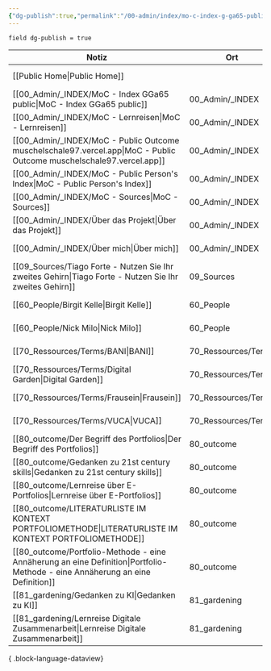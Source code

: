 ```yaml
---
{"dg-publish":true,"permalink":"/00-admin/index/mo-c-index-g-ga65-public/","tags":["class/index"],"noteIcon":"","created":"2023-11-05"}
---
```



`field dg-publish = true`

| Notiz                                                                                                                            | Ort                 | Erstellt          |
| -------------------------------------------------------------------------------------------------------------------------------- | ------------------- | ----------------- |
| [[Public Home\|Public Home]]                                                                                                  |                     | November 05, 2023 |
| [[00_Admin/_INDEX/MoC - Index GGa65 public\|MoC - Index GGa65 public]]                                                        | 00_Admin/_INDEX     | November 05, 2023 |
| [[00_Admin/_INDEX/MoC - Lernreisen\|MoC - Lernreisen]]                                                                        | 00_Admin/_INDEX     | October 20, 2023  |
| [[00_Admin/_INDEX/MoC - Public Outcome muschelschale97.vercel.app\|MoC - Public Outcome muschelschale97.vercel.app]]          | 00_Admin/_INDEX     | November 07, 2023 |
| [[00_Admin/_INDEX/MoC - Public Person's Index\|MoC - Public Person's Index]]                                                  | 00_Admin/_INDEX     | November 06, 2023 |
| [[00_Admin/_INDEX/MoC - Sources\|MoC - Sources]]                                                                              | 00_Admin/_INDEX     | October 13, 2023  |
| [[00_Admin/_INDEX/Über das Projekt\|Über das Projekt]]                                                                        | 00_Admin/_INDEX     | November 05, 2023 |
| [[00_Admin/_INDEX/Über mich\|Über mich]]                                                                                      | 00_Admin/_INDEX     | November 05, 2023 |
| [[09_Sources/Tiago Forte - Nutzen Sie Ihr zweites Gehirn\|Tiago Forte - Nutzen Sie Ihr zweites Gehirn]]                       | 09_Sources          | November 06, 2023 |
| [[60_People/Birgit Kelle\|Birgit Kelle]]                                                                                      | 60_People           | November 06, 2023 |
| [[60_People/Nick Milo\|Nick Milo]]                                                                                            | 60_People           | May 11, 2023      |
| [[70_Ressources/Terms/BANI\|BANI]]                                                                                            | 70_Ressources/Terms | November 19, 2023 |
| [[70_Ressources/Terms/Digital Garden\|Digital Garden]]                                                                        | 70_Ressources/Terms | November 06, 2023 |
| [[70_Ressources/Terms/Frausein\|Frausein]]                                                                                    | 70_Ressources/Terms | November 06, 2023 |
| [[70_Ressources/Terms/VUCA\|VUCA]]                                                                                            | 70_Ressources/Terms | November 19, 2023 |
| [[80_outcome/Der Begriff des Portfolios\|Der Begriff des Portfolios]]                                                         | 80_outcome          | October 15, 2023  |
| [[80_outcome/Gedanken zu 21st century skills\|Gedanken zu 21st century skills]]                                               | 80_outcome          | April 15, 2023    |
| [[80_outcome/Lernreise über E-Portfolios\|Lernreise über E-Portfolios]]                                                       | 80_outcome          | October 15, 2023  |
| [[80_outcome/LITERATURLISTE IM KONTEXT PORTFOLIOMETHODE\|LITERATURLISTE IM KONTEXT PORTFOLIOMETHODE]]                         | 80_outcome          | October 15, 2023  |
| [[80_outcome/Portfolio-Methode - eine Annäherung an eine Definition\|Portfolio-Methode - eine Annäherung an eine Definition]] | 80_outcome          | October 15, 2023  |
| [[81_gardening/Gedanken zu KI\|Gedanken zu KI]]                                                                               | 81_gardening        | November 19, 2023 |
| [[81_gardening/Lernreise Digitale Zusammenarbeit\|Lernreise Digitale Zusammenarbeit]]                                         | 81_gardening        | November 05, 2023 |

{ .block-language-dataview}
